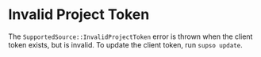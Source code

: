 # Invalid Project Token

The `SupportedSource::InvalidProjectToken` error is thrown when the client token exists, but is invalid. To update the
client token, run `supso update`.
